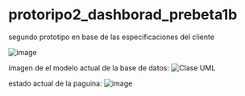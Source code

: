 # protoripo2_dashborad_prebeta1b

segundo prototipo en base de las especificaciones del cliente

![image](https://github.com/samuelzazueta/protoripo2_dashborad/assets/82922454/6215f699-2f09-45c3-be0e-f3b8b02e69f6)

imagen de el modelo actual de la base de datos:
![Clase UML](https://github.com/samuelzazueta/protoripo2_dashborad/assets/82922454/e68c1b14-a8ec-4686-a2ab-7ab845a92fa5)

estado actual de la paguina:
![image](https://drive.google.com/file/d/1kUfvJMIYL2kOP8rtOjkCsZgdB3_CI2Dq/view?usp=sharing)



